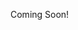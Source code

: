Coming Soon!
<script src="https://gist.github.com/slavakurilyak/d3418446179f98cde5b7d6b53eefa09d.js"></script>
